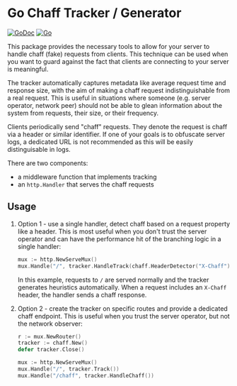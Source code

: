 # Go Chaff Tracker / Generator

[![GoDoc](https://img.shields.io/badge/go-documentation-blue.svg?style=flat-square)](https://pkg.go.dev/github.com/mikehelmick/go-chaff@v0.2.1?tab=doc)
[![Go](https://github.com/mikehelmick/go-chaff/workflows/Go/badge.svg?event=push)](https://github.com/mikehelmick/go-chaff/actions?query=workflow%3AGo)

This package provides the necessary tools to allow for your server to handle
chaff (fake) requests from clients. This technique can be used when you want to
guard against the fact that clients are connecting to your server is meaningful.

The tracker automatically captures metadata like average request time and
response size, with the aim of making a chaff request indistinguishable from a
real request. This is useful in situations where someone (e.g. server operator,
network peer) should not be able to glean information about the system from
requests, their size, or their frequency.

Clients periodically send "chaff" requests. They denote the request is chaff via
a header or similar identifier. If one of your goals is to obfuscate server
logs, a dedicated URL is not recommended as this will be easily distinguisable
in logs.

There are two components:

- a middleware function that implements tracking
- an `http.Handler` that serves the chaff requests

## Usage

1.  Option 1 - use a single handler, detect chaff based on a request property
    like a header. This is most useful when you don't trust the server operator
    and can have the performance hit of the branching logic in a single handler:

    ```go
    mux := http.NewServeMux()
    mux.Handle("/", tracker.HandleTrack(chaff.HeaderDetector("X-Chaff"), myHandler))
    ```

    In this example, requests to `/` are served normally and the tracker
    generates heuristics automatically. When a request includes an `X-Chaff`
    header, the handler sends a chaff response.

1.  Option 2 - create the tracker on specific routes and provide a dedicated
    chaff endpoint. This is useful when you trust the server operator, but not
    the network observer:

    ```go
    r := mux.NewRouter()
    tracker := chaff.New()
    defer tracker.Close()

    mux := http.NewServeMux()
    mux.Handle("/", tracker.Track())
    mux.Handle("/chaff", tracker.HandleChaff())
    ```

